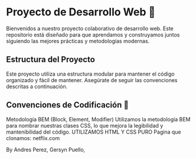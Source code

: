 # Proyecto de Desarrollo Web 📘 ## 

Bienvenidos a nuestro proyecto colaborativo de desarrollo web. Este repositorio está diseñado para que aprendamos y construyamos juntos siguiendo las mejores prácticas y metodologías modernas. 

## Estructura del Proyecto

Este proyecto utiliza una estructura modular para mantener el código organizado y fácil de mantener. Asegúrate de seguir las convenciones descritas a continuación. 

## Convenciones de Codificación 🧩 ### 

Metodología BEM (Block, Element, Modifier) Utilizamos la metodología BEM para nombrar nuestras clases CSS, lo que mejora la legibilidad y mantenibilidad del código.
UTILIZAMOS HTML Y CSS PURO
Pagina que clonamos: netflix.com

By Andres Perez, Gersyn Puello,

